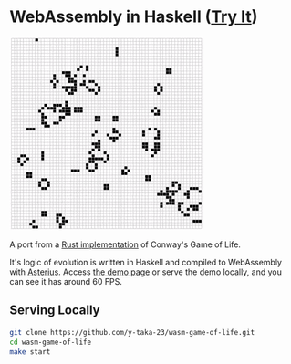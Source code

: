WebAssembly in Haskell ([Try It](https://y-taka-23.github.io/wasm-game-of-life/))
====

![Life of Game in Wasm](screenshot.gif)

A port from a [Rust implementation](https://github.com/rustwasm/book) of Conway's Game of Life.

It's logic of evolution is written in Haskell and compiled to WebAssembly with [Asterius](https://github.com/tweag/asterius). Access [the demo page](https://y-taka-23.github.io/wasm-game-of-life/) or serve the demo locally, and you can see it has around 60 FPS.

Serving Locally
----

```bash
git clone https://github.com/y-taka-23/wasm-game-of-life.git
cd wasm-game-of-life
make start
```
